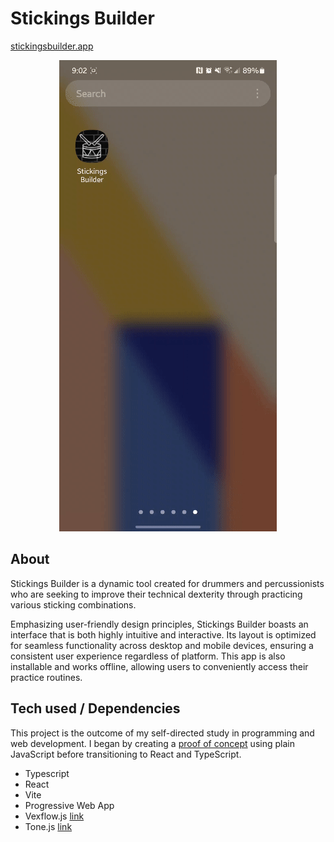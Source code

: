 # Stickings Builder

[stickingsbuilder.app](https://stickingsbuilder.app)

<p align="center">
  <img src="documentation/gifs/StickingsBuilderDemoPhoneIcon.gif">
</p>

## About

Stickings Builder is a dynamic tool created for drummers and percussionists who are seeking to improve their technical dexterity through practicing various sticking combinations.

Emphasizing user-friendly design principles, Stickings Builder boasts an interface that is both highly intuitive and interactive. Its layout is optimized for seamless functionality across desktop and mobile devices, ensuring a consistent user experience regardless of platform. This app is also installable and works offline, allowing users to conveniently access their practice routines.

## Tech used / Dependencies

This project is the outcome of my self-directed study in programming and web development. I began by creating a [proof of concept](https://github.com/rokelina/stickings-app) using plain JavaScript before transitioning to React and TypeScript.

- Typescript
- React
- Vite
- Progressive Web App
- Vexflow.js [link](https://github.com/0xfe/vexflow)
- Tone.js [link](https://github.com/Tonejs/Tone.js)
